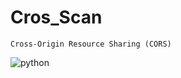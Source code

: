 # Cros_Scan
```
Cross-Origin Resource Sharing (CORS) 
```
![python](https://github.com/s1kr10s/Cros_Scan/blob/master/poc.png " Cros")
